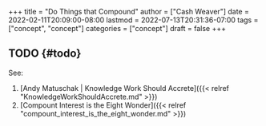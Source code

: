 +++
title = "Do Things that Compound"
author = ["Cash Weaver"]
date = 2022-02-11T20:09:00-08:00
lastmod = 2022-07-13T20:31:36-07:00
tags = ["concept", "concept"]
categories = ["concept"]
draft = false
+++

## TODO {#todo}

See:

1.  [Andy Matuschak | Knowledge Work Should Accrete]({{< relref "KnowledgeWorkShouldAccrete.md" >}})
2.  [Compount Interest is the Eight Wonder]({{< relref "compount_interest_is_the_eight_wonder.md" >}})
